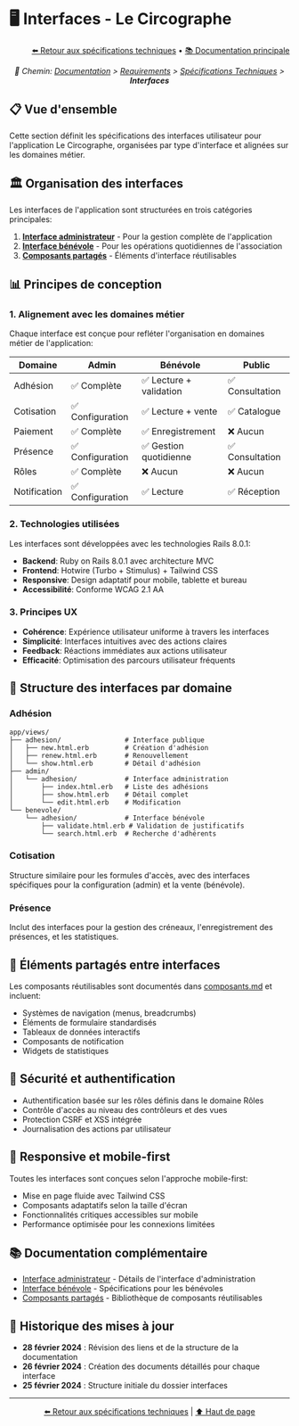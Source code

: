 # 🖥️ Interfaces - Le Circographe

<div align="right">
  <a href="../README.md">⬅️ Retour aux spécifications techniques</a> •
  <a href="../../../profile/README.md">📚 Documentation principale</a>
</div>

<p align="center"><i>🧭 Chemin: <a href="../../../profile/README.md">Documentation</a> > <a href="../../README.md">Requirements</a> > <a href="../README.md">Spécifications Techniques</a> > <b>Interfaces</b></i></p>

## 📋 Vue d'ensemble

Cette section définit les spécifications des interfaces utilisateur pour l'application Le Circographe, organisées par type d'interface et alignées sur les domaines métier.

## 🏛️ Organisation des interfaces

Les interfaces de l'application sont structurées en trois catégories principales:

1. **[Interface administrateur](./admin.md)** - Pour la gestion complète de l'application
2. **[Interface bénévole](./benevole.md)** - Pour les opérations quotidiennes de l'association
3. **[Composants partagés](./composants.md)** - Éléments d'interface réutilisables

## 📊 Principes de conception

### 1. Alignement avec les domaines métier

Chaque interface est conçue pour refléter l'organisation en domaines métier de l'application:

| Domaine | Admin | Bénévole | Public |
|---------|-------|----------|--------|
| Adhésion | ✅ Complète | ✅ Lecture + validation | ✅ Consultation |
| Cotisation | ✅ Configuration | ✅ Lecture + vente | ✅ Catalogue |
| Paiement | ✅ Complète | ✅ Enregistrement | ❌ Aucun |
| Présence | ✅ Configuration | ✅ Gestion quotidienne | ✅ Consultation |
| Rôles | ✅ Complète | ❌ Aucun | ❌ Aucun |
| Notification | ✅ Configuration | ✅ Lecture | ✅ Réception |

### 2. Technologies utilisées

Les interfaces sont développées avec les technologies Rails 8.0.1:

- **Backend**: Ruby on Rails 8.0.1 avec architecture MVC
- **Frontend**: Hotwire (Turbo + Stimulus) + Tailwind CSS
- **Responsive**: Design adaptatif pour mobile, tablette et bureau
- **Accessibilité**: Conforme WCAG 2.1 AA

### 3. Principes UX

- **Cohérence**: Expérience utilisateur uniforme à travers les interfaces
- **Simplicité**: Interfaces intuitives avec des actions claires
- **Feedback**: Réactions immédiates aux actions utilisateur
- **Efficacité**: Optimisation des parcours utilisateur fréquents

## 🧩 Structure des interfaces par domaine

### Adhésion

```
app/views/
├── adhesion/                # Interface publique
│   ├── new.html.erb         # Création d'adhésion
│   ├── renew.html.erb       # Renouvellement
│   └── show.html.erb        # Détail d'adhésion
├── admin/
│   └── adhesion/            # Interface administration
│       ├── index.html.erb   # Liste des adhésions
│       ├── show.html.erb    # Détail complet
│       └── edit.html.erb    # Modification
└── benevole/
    └── adhesion/            # Interface bénévole
        ├── validate.html.erb # Validation de justificatifs
        └── search.html.erb  # Recherche d'adhérents
```

### Cotisation

Structure similaire pour les formules d'accès, avec des interfaces spécifiques pour la configuration (admin) et la vente (bénévole).

### Présence

Inclut des interfaces pour la gestion des créneaux, l'enregistrement des présences, et les statistiques.

## 🔄 Éléments partagés entre interfaces

Les composants réutilisables sont documentés dans [composants.md](./composants.md) et incluent:

- Systèmes de navigation (menus, breadcrumbs)
- Éléments de formulaire standardisés
- Tableaux de données interactifs
- Composants de notification
- Widgets de statistiques

## 🔐 Sécurité et authentification

- Authentification basée sur les rôles définis dans le domaine Rôles
- Contrôle d'accès au niveau des contrôleurs et des vues
- Protection CSRF et XSS intégrée
- Journalisation des actions par utilisateur

## 📱 Responsive et mobile-first

Toutes les interfaces sont conçues selon l'approche mobile-first:
- Mise en page fluide avec Tailwind CSS
- Composants adaptatifs selon la taille d'écran
- Fonctionnalités critiques accessibles sur mobile
- Performance optimisée pour les connexions limitées

## 📚 Documentation complémentaire

- [Interface administrateur](./admin.md) - Détails de l'interface d'administration
- [Interface bénévole](./benevole.md) - Spécifications pour les bénévoles
- [Composants partagés](./composants.md) - Bibliothèque de composants réutilisables

## 📆 Historique des mises à jour

- **28 février 2024** : Révision des liens et de la structure de la documentation
- **26 février 2024** : Création des documents détaillés pour chaque interface
- **25 février 2024** : Structure initiale du dossier interfaces

---

<div align="center">
  <p>
    <a href="../README.md">⬅️ Retour aux spécifications techniques</a> | 
    <a href="#-interfaces---le-circographe">⬆️ Haut de page</a>
  </p>
</div> 